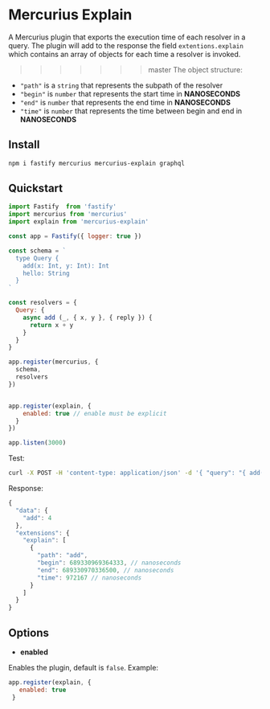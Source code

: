 # Mercurius Explain

A Mercurius plugin that exports the execution time of each resolver in a query.
The plugin will add to the response the field `extentions.explain` which contains an array of objects for each time a resolver is invoked.
>>>>>>> master
The object structure:

- `"path"` is a `string` that represents the subpath of the resolver
- `"begin"` is `number` that represents the start time in **NANOSECONDS**
- `"end"` is `number` that represents the end time in **NANOSECONDS**
- `"time"` is `number` that represents the time between begin and end in **NANOSECONDS**

## Install

```bash
npm i fastify mercurius mercurius-explain graphql
```

## Quickstart

```js
import Fastify  from 'fastify'
import mercurius from 'mercurius'
import explain from 'mercurius-explain'

const app = Fastify({ logger: true })

const schema = `
  type Query {
    add(x: Int, y: Int): Int
    hello: String
  }
`

const resolvers = {
  Query: {
    async add (_, { x, y }, { reply }) {
      return x + y
    }
  }
}

app.register(mercurius, {
  schema,
  resolvers
})


app.register(explain, {
    enabled: true // enable must be explicit
  }
})

app.listen(3000)

```
 
 Test:
```bash
curl -X POST -H 'content-type: application/json' -d '{ "query": "{ add(x: 2, y: 2) }" }' localhost:3000/graphql
```

Response:

```js
{
  "data": {
    "add": 4
  },
  "extensions": {
    "explain": [
      {
        "path": "add",
        "begin": 689330969364333, // nanoseconds
        "end": 689330970336500, // nanoseconds
        "time": 972167 // nanoseconds
      }
    ]
  }
}
```

## Options

- **enabled**

Enables the plugin, default is `false`.
Example:

```js
app.register(explain, {
   enabled: true
 }
```
